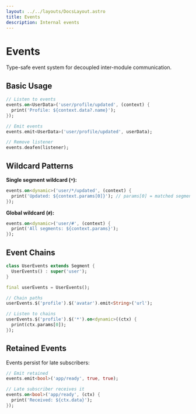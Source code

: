 ```yaml
---
layout: ../../layouts/DocsLayout.astro
title: Events
description: Internal events
---
```



# Events

Type-safe event system for decoupled inter-module communication.

## Basic Usage

```dart
// Listen to events
events.on<UserData>('user/profile/updated', (context) {
  print('Profile: ${context.data?.name}');
});

// Emit events
events.emit<UserData>('user/profile/updated', userData);

// Remove listener
events.deafen(listener);
```

## Wildcard Patterns

**Single segment wildcard (`*`):**
```dart
events.on<dynamic>('user/*/updated', (context) {
  print('Updated: ${context.params[0]}'); // params[0] = matched segment
});
```

**Global wildcard (`#`):**
```dart
events.on<dynamic>('user/#', (context) {
  print('All segments: ${context.params}');
});
```

## Event Chains

```dart
class UserEvents extends Segment {
  UserEvents() : super('user');
}

final userEvents = UserEvents();

// Chain paths
userEvents.$('profile').$('avatar').emit<String>('url');

// Listen to chains
userEvents.$('profile').$('*').on<dynamic>((ctx) {
  print(ctx.params[0]);
});
```

## Retained Events

Events persist for late subscribers:

```dart
// Emit retained
events.emit<bool>('app/ready', true, true);

// Late subscriber receives it
events.on<bool>('app/ready', (ctx) {
  print('Received: ${ctx.data}');
});
```
